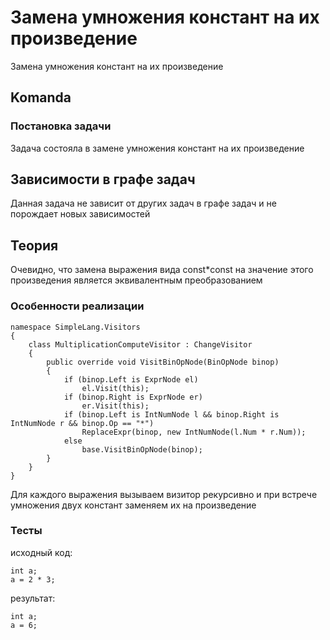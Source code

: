 ﻿# Замена умножения констант на их произведение

Замена умножения констант на их произведение

## Komanda

### Постановка задачи
Задача состояла в замене умножения констант на их произведение

## Зависимости в графе задач

Данная задача не зависит от других задач в графе задач и не порождает новых зависимостей

## Теория

Очевидно, что замена выражения вида const*const на значение этого произведения является эквивалентным преобразованием

### Особенности реализации

    namespace SimpleLang.Visitors
    {
        class MultiplicationComputeVisitor : ChangeVisitor
        {
            public override void VisitBinOpNode(BinOpNode binop)
            {
                if (binop.Left is ExprNode el)
                    el.Visit(this);
                if (binop.Right is ExprNode er)
                    er.Visit(this);
                if (binop.Left is IntNumNode l && binop.Right is IntNumNode r && binop.Op == "*")
                    ReplaceExpr(binop, new IntNumNode(l.Num * r.Num));
                else
                    base.VisitBinOpNode(binop);
            }
        }
    }

Для каждого выражения вызываем визитор рекурсивно и при встрече умножения двух констант заменяем их на произведение

### Тесты

исходный код:

    int a;
    a = 2 * 3;

результат:

    int a;
    a = 6;